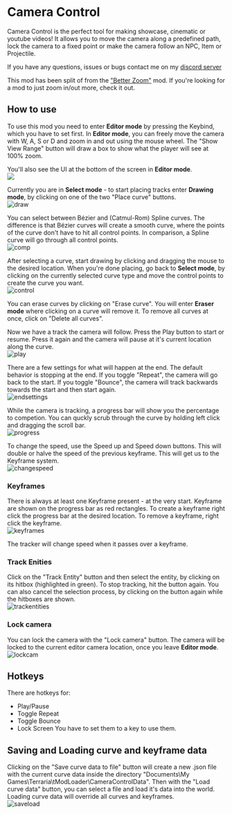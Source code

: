 # Camera Control

Camera Control is the perfect tool for making showcase, cinematic or youtube videos!
It allows you to move the camera along a predefined path, lock the camera to a fixed point 
or make the camera follow an NPC, Item or Projectile.

If you have any questions, issues or bugs contact me on my [discord server](https://discord.gg/NX4DVzz2v6")

This mod has been split of from the ["Better Zoom"](https://steamcommunity.com/sharedfiles/filedetails/?id=2562953970) mod. If you're looking for a mod to just zoom in/out more, check it out.

## How to use
To use this mod you need to enter **Editor mode** by pressing the Keybind, which you have to set first.
In **Editor mode**, you can freely move the camera with W, A, S or D and zoom in and out using the mouse wheel.
The "Show View Range" button will draw a box to show what the player will see at 100% zoom.

You'll also see the UI at the bottom of the screen in **Editor mode**.<br>
![](https://i.imgur.com/Vv2IOWd.png)

Currently you are in **Select mode** - to start placing tracks enter **Drawing mode**, by clicking on one of the two "Place curve" buttons.<br>
![draw](https://i.imgur.com/J4JrVo9.png)

You can select between Bézier and (Catmul-Rom) Spline curves.
The difference is that Bézier curves will create a smooth curve, where the points of the curve don't have to hit all control points.
In comparison, a Spline curve will go through all control points.<br>
![comp](https://i.imgur.com/OH6pxNH.png)

After selecting a curve, start drawing by clicking and dragging the mouse to the desired location. 
When you're done placing, go back to **Select mode**, by clicking on the currently selected curve type
and move the control points to create the curve you want.<br>
![control](https://i.imgur.com/BTBQkeU.gif)

You can erase curves by clicking on "Erase curve". You will enter **Eraser mode** where clicking on a curve will remove it.
To remove all curves at once, click on "Delete all curves".

Now we have a track the camera will follow. Press the Play button to start or resume. 
Press it again and the camera will pause at it's current location along the curve.<br>
![play](https://i.imgur.com/LISgnhz.gif)

There are a few settings for what will happen at the end. The default behavior is stopping at the end. 
If you toggle "Repeat", the camera will go back to the start. 
If you toggle "Bounce", the camera will track backwards towards the start and then start again.<br>
![endsettings](https://i.imgur.com/yIjclws.gif)

While the camera is tracking, a progress bar will show you the percentage to competion. 
You can quckly scrub through the curve by holding left click and dragging the scroll bar.<br>
![progress](https://i.imgur.com/VNwCdeQ.gif)

To change the speed, use the Speed up and Speed down buttons. This will double or halve the speed of the previous keyframe. 
This will get us to the Keyframe system.<br>
![changespeed](https://i.imgur.com/BvP8SoJ.png)

### Keyframes
There is always at least one Keyframe present - at the very start. Keyframe are shown on the progress bar as red rectangles.
To create a keyframe right click the progress bar at the desired location. To remove a keyframe, right click the keyframe.<br>
![keyframes](https://i.imgur.com/WWdYLej.gif)

The tracker will change speed when it passes over a keyframe.

### Track Enities
Click on the "Track Entity" button and then select the entity, by clicking on its hitbox (highlighted in green). To stop tracking, hit the button again.
You can also cancel the selection process, by clicking on the button again while the hitboxes are shown.<br>
![trackentities](https://i.imgur.com/NpQpV9B.gif)

### Lock camera
You can lock the camera with the "Lock camera" button. The camera will be locked to the current editor camera location, once you leave **Editor mode**.<br>
![lockcam](https://i.imgur.com/cpV8UcF.gif)

## Hotkeys
There are hotkeys for:
* Play/Pause
* Toggle Repeat
* Toggle Bounce
* Lock Screen
You have to set them to a key to use them.

## Saving and Loading curve and keyframe data
Clicking on the "Save curve data to file" button will create a new .json file with the current curve data inside the directory "Documents\My Games\Terraria\tModLoader\CameraControlData".
Then with the "Load curve data" button, you can select a file and load it's data into the world. Loading curve data will override all curves and keyframes.<br>
![saveload](https://i.imgur.com/U9XStte.png)